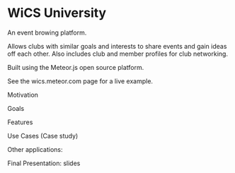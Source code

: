 WiCS University
====
An event browing platform.

Allows clubs with similar goals and interests to share events and gain ideas off each other. Also includes club and member profiles for club networking.

Built using the Meteor.js open source platform.

See the wics.meteor.com page for a live example. 


Motivation

Goals

Features

Use Cases (Case study)

Other applications:


Final Presentation: slides 


